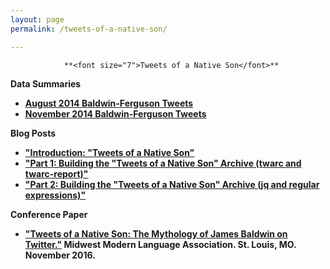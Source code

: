 ```yaml
---
layout: page
permalink: /tweets-of-a-native-son/

---
```

 				**<font size="7">Tweets of a Native Son</font>**
<b>


Data Summaries

* [August 2014 Baldwin-Ferguson Tweets](/august/)
* [November 2014 Baldwin-Ferguson Tweets](/november/)

Blog Posts

* ["Introduction: "Tweets of a Native Son"]()
* ["Part 1: Building the "Tweets of a Native Son" Archive (twarc and twarc-report)"]()
* ["Part 2: Building the "Tweets of a Native Son" Archive (jq and regular expressions)"]()

Conference Paper

* ["Tweets of a Native Son: The Mythology of James Baldwin on Twitter."]() Midwest Modern Language Association. St. Louis, MO. November 2016.





